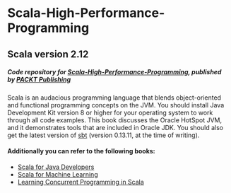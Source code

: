 # Scala-High-Performance-Programming

## Scala version 2.12

##### Code repository for [Scala-High-Performance-Programming](https://www.packtpub.com/application-development/scala-high-performance-programming?utm_source=GitHub&utm_medium=repo&utm_campaign=9781786466044), published by [PACKT Publishing](https://www.packtpub.com)

Scala is an audacious programming language that blends object-oriented and functional programming concepts on the JVM.
You should install Java Development Kit version 8 or higher for your operating system to work through all code examples. This book discusses the Oracle HotSpot JVM, and it demonstrates tools that are included in Oracle JDK. You should also get the latest version of [sbt](http://www.scala-sbt.org/download.html) (version 0.13.11, at the time of writing).


#### Additionally you can refer to the following books:

* [Scala for Java Developers](https://www.packtpub.com/application-development/scala-java-developers?utm_source=GitHub&utm_medium=repo&utm_campaign=9781783283637)
* [Scala for Machine Learning](https://www.packtpub.com/big-data-and-business-intelligence/scala-machine-learning?utm_source=GitHub&utm_medium=repo&utm_campaign=9781783558742)
* [Learning Concurrent Programming in Scala](https://www.packtpub.com/application-development/learning-concurrent-programming-scala?utm_source=GitHub&utm_medium=repo&utm_campaign=9781783281411)
